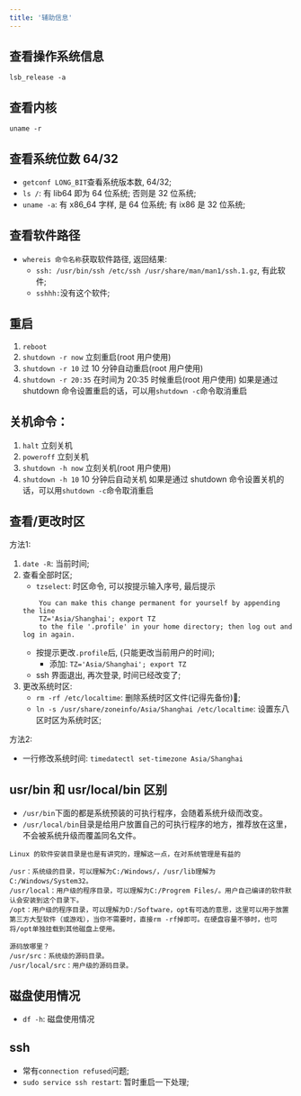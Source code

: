 ```yaml
---
title: '辅助信息'
---
```



## 查看操作系统信息

`lsb_release -a`

## 查看内核

`uname -r`

## 查看系统位数 64/32

-   `getconf LONG_BIT`查看系统版本数, 64/32;
-   `ls /`: 有 lib64 即为 64 位系统; 否则是 32 位系统;
-   `uname -a`: 有 x86_64 字样, 是 64 位系统; 有 ix86 是 32 位系统;

## 查看软件路径

-   `whereis 命令名称`获取软件路径, 返回结果:
    -   `ssh: /usr/bin/ssh /etc/ssh /usr/share/man/man1/ssh.1.gz`, 有此软件;
    -   `sshhh:`没有这个软件;

## 重启

1. `reboot`
2. `shutdown -r now` 立刻重启(root 用户使用)
3. `shutdown -r 10` 过 10 分钟自动重启(root 用户使用)
4. `shutdown -r 20:35` 在时间为 20:35 时候重启(root 用户使用)
   如果是通过 shutdown 命令设置重启的话，可以用`shutdown -c`命令取消重启

## 关机命令：

1. `halt` 立刻关机
2. `poweroff` 立刻关机
3. `shutdown -h now` 立刻关机(root 用户使用)
4. `shutdown -h 10` 10 分钟后自动关机
   如果是通过 shutdown 命令设置关机的话，可以用`shutdown -c`命令取消重启

## 查看/更改时区
方法1:
1. `date -R`: 当前时间;
2. 查看全部时区;
    - `tzselect`: 时区命令, 可以按提示输入序号, 最后提示
    ```
        You can make this change permanent for yourself by appending the line
        TZ='Asia/Shanghai'; export TZ
        to the file '.profile' in your home directory; then log out and log in again.
    ```
    - 按提示更改`.profile`后, (只能更改当前用户的时间);
        - 添加: `TZ='Asia/Shanghai'; export TZ`
    - ssh 界面退出, 再次登录, 时间已经改变了;
3. 更改系统时区:
    - `rm -rf /etc/localtime`: 删除系统时区文件(记得先备份);
    - `ln -s /usr/share/zoneinfo/Asia/Shanghai /etc/localtime`: 设置东八区时区为系统时区;

方法2:
* 一行修改系统时间: `timedatectl set-timezone Asia/Shanghai`


## usr/bin 和 usr/local/bin 区别

-   `/usr/bin`下面的都是系统预装的可执行程序，会随着系统升级而改变。
-   `/usr/local/bin`目录是给用户放置自己的可执行程序的地方，推荐放在这里，不会被系统升级而覆盖同名文件。

```
Linux 的软件安装目录是也是有讲究的，理解这一点，在对系统管理是有益的

/usr：系统级的目录，可以理解为C:/Windows/，/usr/lib理解为C:/Windows/System32。
/usr/local：用户级的程序目录，可以理解为C:/Progrem Files/。用户自己编译的软件默认会安装到这个目录下。
/opt：用户级的程序目录，可以理解为D:/Software，opt有可选的意思，这里可以用于放置第三方大型软件（或游戏），当你不需要时，直接rm -rf掉即可。在硬盘容量不够时，也可将/opt单独挂载到其他磁盘上使用。

源码放哪里？
/usr/src：系统级的源码目录。
/usr/local/src：用户级的源码目录。
```

## 磁盘使用情况

-   `df -h`: 磁盘使用情况

## ssh

-   常有`connection refused`问题;
-   `sudo service ssh restart`: 暂时重启一下处理;

